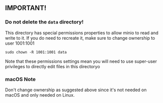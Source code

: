 ## IMPORTANT! ##

### Do not delete the `data` directory! ###
This directory has special permissions
properties to allow minio to read and write to it. If you do need to
recreate it, make sure to change ownership to user 1001:1001

    sudo chown -R 1001:1001 data

Note that these permissions settings mean you will need to use super-user
privileges to directly edit files in this directoryo

### macOS Note

Don't change ownership as suggested above since it's not needed on macOS
and only needed on Linux.
